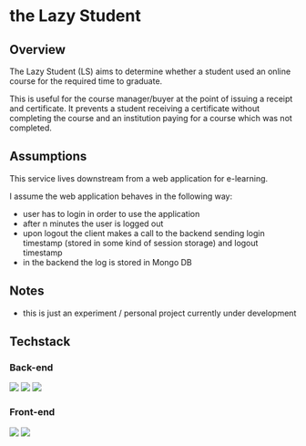 # the Lazy Student

## Overview

The Lazy Student (LS) aims to determine whether a student used an online course for the required time to graduate.

This is useful for the course manager/buyer at the point of issuing a receipt and certificate. It prevents a student receiving a certificate without completing the course and an institution paying for a course which was not completed.

## Assumptions

This service lives downstream from a web application for e-learning. 

I assume the web application behaves in the following way:
- user has to login in order to use the application
- after n minutes the user is logged out
- upon logout the client makes a call to the backend sending login timestamp (stored in some kind of session storage) and logout timestamp
- in the backend the log is stored in Mongo DB

## Notes

-   this is just an experiment / personal project currently under development
<!--
## Tried it yourself locally

**Requirements**: git, node, npm, postgreSQL, redis

1. Clone the repo
2. Set-up your secrets.json file based on the
   [provided example](https://github.com/Tinux-18/GnD/blob/main/secrets_example.json)
3. Set-up your database with `createdb <database_name>`
4. Create the tables from
   [setup.sql](https://github.com/Tinux-18/GnD/blob/main/server/sql/setup.sql)
5. Install npm packages with `npm i`
6. Start the client with `npm run dev:client`
7. Start Redis with `redis-server --daemonize yes`
8. Start the server with `npm start`

-->
## Techstack

### Back-end

![](https://img.shields.io/badge/-Python-3776AB?logo=Node.js&logoColor=white)
![](https://img.shields.io/badge/-MongoDB-7A248?logo=PostgreSQL&logoColor=white)
![](https://img.shields.io/badge/-Flask-000000?logo=Flask&logoColor=white) 

### Front-end

![](https://img.shields.io/badge/-Angular-DD0031?logo=react&logoColor=white)
![](https://img.shields.io/badge/-ReactiveX-B7178C?logo=redux&logoColor=white)
<!--
## Features

**User registration**

-   forms for login, registration and password reset
-   client side form validation
-   password reset using AWS SES
-   separate user profiles for shoppers and NGO admins
-->